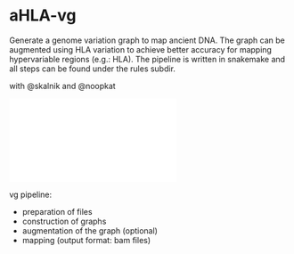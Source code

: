 # aHLA-vg
Generate a genome variation graph to map ancient DNA. The graph can be augmented using HLA variation to achieve better accuracy for mapping hypervariable regions (e.g.: HLA). The pipeline is written in snakemake and all steps can be found under the rules subdir. 

with @skalnik and @noopkat 

![cover](ARM_HLA_poster.pdf)

vg pipeline:
- preparation of files
- construction of graphs
- augmentation of the graph (optional)
- mapping (output format: bam files)
